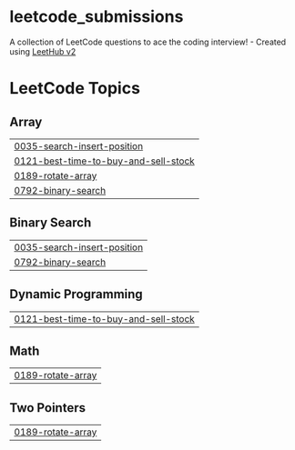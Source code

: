 # leetcode_submissions
A collection of LeetCode questions to ace the coding interview! - Created using [LeetHub v2](https://github.com/arunbhardwaj/LeetHub-2.0)

<!---LeetCode Topics Start-->
# LeetCode Topics
## Array
|  |
| ------- |
| [0035-search-insert-position](https://github.com/rahulj1026/leetcode_submissions/tree/master/0035-search-insert-position) |
| [0121-best-time-to-buy-and-sell-stock](https://github.com/rahulj1026/leetcode_submissions/tree/master/0121-best-time-to-buy-and-sell-stock) |
| [0189-rotate-array](https://github.com/rahulj1026/leetcode_submissions/tree/master/0189-rotate-array) |
| [0792-binary-search](https://github.com/rahulj1026/leetcode_submissions/tree/master/0792-binary-search) |
## Binary Search
|  |
| ------- |
| [0035-search-insert-position](https://github.com/rahulj1026/leetcode_submissions/tree/master/0035-search-insert-position) |
| [0792-binary-search](https://github.com/rahulj1026/leetcode_submissions/tree/master/0792-binary-search) |
## Dynamic Programming
|  |
| ------- |
| [0121-best-time-to-buy-and-sell-stock](https://github.com/rahulj1026/leetcode_submissions/tree/master/0121-best-time-to-buy-and-sell-stock) |
## Math
|  |
| ------- |
| [0189-rotate-array](https://github.com/rahulj1026/leetcode_submissions/tree/master/0189-rotate-array) |
## Two Pointers
|  |
| ------- |
| [0189-rotate-array](https://github.com/rahulj1026/leetcode_submissions/tree/master/0189-rotate-array) |
<!---LeetCode Topics End-->